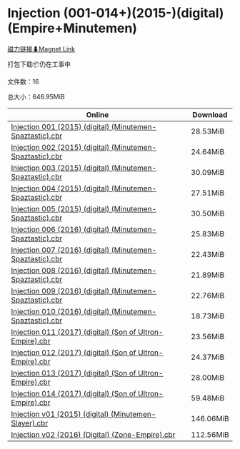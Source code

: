 # Injection (001-014+)(2015-)(digital)(Empire+Minutemen)

[磁力链接⬇Magnet Link](magnet:?xt=urn:btih:6731204708d9176b420aa32d0044ccaa06b71ae3&dn=Injection%20%28001-014%2B%29%282015-%29%28digital%29%28Empire%2BMinutemen%29)

打包下载📦仍在工事中

文件数：16

总大小：646.95MiB

Online | Download
--- | ---
[Injection 001 (2015) (digital) (Minutemen-Spaztastic).cbr](https://github.com/alicewish/markdown/blob/master/comic/Injection-001-2015-digital-Minutemen-Spaztastic-cbr.md) | 28.53MiB
[Injection 002 (2015) (digital) (Minutemen-Spaztastic).cbr](https://github.com/alicewish/markdown/blob/master/comic/Injection-002-2015-digital-Minutemen-Spaztastic-cbr.md) | 24.64MiB
[Injection 003 (2015) (digital) (Minutemen-Spaztastic).cbr](https://github.com/alicewish/markdown/blob/master/comic/Injection-003-2015-digital-Minutemen-Spaztastic-cbr.md) | 30.09MiB
[Injection 004 (2015) (digital) (Minutemen-Spaztastic).cbr](https://github.com/alicewish/markdown/blob/master/comic/Injection-004-2015-digital-Minutemen-Spaztastic-cbr.md) | 27.51MiB
[Injection 005 (2015) (digital) (Minutemen-Spaztastic).cbr](https://github.com/alicewish/markdown/blob/master/comic/Injection-005-2015-digital-Minutemen-Spaztastic-cbr.md) | 30.50MiB
[Injection 006 (2016) (digital) (Minutemen-Spaztastic).cbr](https://github.com/alicewish/markdown/blob/master/comic/Injection-006-2016-digital-Minutemen-Spaztastic-cbr.md) | 25.83MiB
[Injection 007 (2016) (digital) (Minutemen-Spaztastic).cbr](https://github.com/alicewish/markdown/blob/master/comic/Injection-007-2016-digital-Minutemen-Spaztastic-cbr.md) | 22.43MiB
[Injection 008 (2016) (digital) (Minutemen-Spaztastic).cbr](https://github.com/alicewish/markdown/blob/master/comic/Injection-008-2016-digital-Minutemen-Spaztastic-cbr.md) | 21.89MiB
[Injection 009 (2016) (digital) (Minutemen-Spaztastic).cbr](https://github.com/alicewish/markdown/blob/master/comic/Injection-009-2016-digital-Minutemen-Spaztastic-cbr.md) | 22.76MiB
[Injection 010 (2016) (digital) (Minutemen-Spaztastic).cbr](https://github.com/alicewish/markdown/blob/master/comic/Injection-010-2016-digital-Minutemen-Spaztastic-cbr.md) | 18.73MiB
[Injection 011 (2017) (digital) (Son of Ultron-Empire).cbr](https://github.com/alicewish/markdown/blob/master/comic/Injection-011-2017-digital-Son-of-Ultron-Empire-cbr.md) | 23.56MiB
[Injection 012 (2017) (digital) (Son of Ultron-Empire).cbr](https://github.com/alicewish/markdown/blob/master/comic/Injection-012-2017-digital-Son-of-Ultron-Empire-cbr.md) | 24.37MiB
[Injection 013 (2017) (digital) (Son of Ultron-Empire).cbr](https://github.com/alicewish/markdown/blob/master/comic/Injection-013-2017-digital-Son-of-Ultron-Empire-cbr.md) | 28.00MiB
[Injection 014 (2017) (digital) (Son of Ultron-Empire).cbr](https://github.com/alicewish/markdown/blob/master/comic/Injection-014-2017-digital-Son-of-Ultron-Empire-cbr.md) | 59.48MiB
[Injection v01 (2015) (digital) (Minutemen-Slayer).cbr](https://github.com/alicewish/markdown/blob/master/comic/Injection-v01-2015-digital-Minutemen-Slayer-cbr.md) | 146.06MiB
[Injection v02 (2016) (Digital) (Zone-Empire).cbr](https://github.com/alicewish/markdown/blob/master/comic/Injection-v02-2016-Digital-Zone-Empire-cbr.md) | 112.56MiB